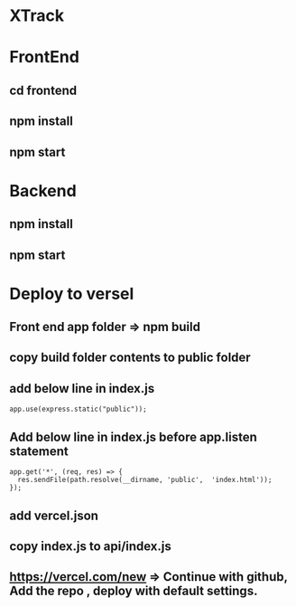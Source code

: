 # XTrack


# FrontEnd
## cd frontend
## npm install
## npm start

# Backend
## npm install 
## npm start

# Deploy to versel
## Front end app folder => npm build
## copy build folder contents  to  public folder
## add below line in index.js 
 
```JS 
app.use(express.static("public"));
```

## Add below line in index.js  before app.listen statement 
```JS
app.get('*', (req, res) => {
  res.sendFile(path.resolve(__dirname, 'public',  'index.html'));
});

```

## add vercel.json

## copy index.js to api/index.js 

## https://vercel.com/new   => Continue with github, Add the repo , deploy with default settings.